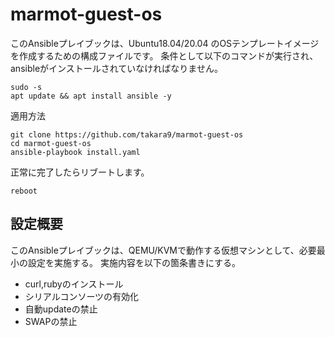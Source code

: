 # marmot-guest-os

このAnsibleプレイブックは、Ubuntu18.04/20.04 のOSテンプレートイメージを作成するための構成ファイルです。
条件として以下のコマンドが実行され、ansibleがインストールされていなければなりません。

~~~
sudo -s
apt update && apt install ansible -y
~~~


適用方法

~~~
git clone https://github.com/takara9/marmot-guest-os
cd marmot-guest-os
ansible-playbook install.yaml
~~~

正常に完了したらリブートします。

~~~
reboot
~~~


## 設定概要

このAnsibleプレイブックは、QEMU/KVMで動作する仮想マシンとして、必要最小の設定を実施する。
実施内容を以下の箇条書きにする。

* curl,rubyのインストール
* シリアルコンソーツの有効化
* 自動updateの禁止
* SWAPの禁止





